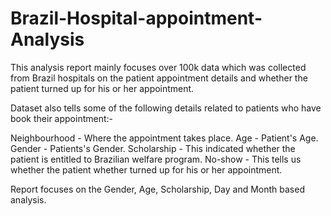 # Brazil-Hospital-appointment-Analysis
This analysis report mainly focuses over 100k data which was collected from Brazil hospitals on the patient appointment details and whether the patient turned up for his or her appointment.

Dataset also tells some of the following details related to patients who have book their appointment:-

Neighbourhood - Where the appointment takes place.
Age - Patient's Age.
Gender - Patients's Gender.
Scholarship - This indicated whether the patient is entitled to Brazilian welfare program.
No-show - This tells us whether the patient whether turned up for his or her appointment.

Report focuses on the Gender, Age, Scholarship, Day and Month based analysis.
